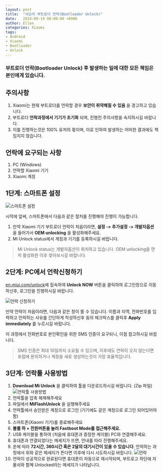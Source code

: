 ```yaml
---
layout: post
title:  "샤오미 부트로더 언락(Bootloader Unlock)"
date:   2018-09-19 00:00:00 +0900
author: Ellen
categories: Xiaomi
tags:
- Android
- Xiaomi
- Bootloader
- Unlock
---
```


### **부트로더 언락(Bootloader Unlock)** 후 발생하는 일에 대한 모든 책임은 본인에게 있습니다.


## 주의사항
1. Xiaomi는 현재 부트로더를 언락할 경우 **보안이 취약해질 수 있음** 을 경고하고 있습니다.
2. 부트로더 **언락과정에서 기기가 초기화** 되며, 진행전 주의사항을 숙지하시길 바랍니다.
3. 이를 진행하는것은 100% 유저의 몫이며, 이로 인하여 발생하는 어떠한 결과에도 책임지지 않습니다.



## 언락에 요구되는 사항
1. PC (Windows)
2. 언락할 Xiaomi 기기
3. Xiaomi 계정



## 1단계: 스마트폰 설정

![스마트폰 설정](https://tqpvmq.by.files.1drv.com/y4mNHQOKnsIoYaB8Mdlr_R6JQiNCJKHxge8gnXOQEMfOqaRnIWinemQgh62m2bZDcETxwobMZ4qgJ0aQ0RtM5J5UkicP3rqxgESkUjTkdBZy2gIhBo5LQHKNzM7VvfsqEOT3CTBgAhxHVQUfZKhOYx4LdNRSuj4okyua-b3CDOMPl0RiAEdV4JCyiw-yYF4jzR9Dzyg7neoRztqddbsGaS9ig?width=436&height=776&cropmode)

시작에 앞써, 스마트폰에서 다음과 같은 절차를 진행해야 진행이 가능합니다.

1. 만약 Xiaomi 기기 부트로더 언락이 처음이라면, **설정 -> 추가설정 -> 개발자옵션** 을 들어가서 **OEM unlocking** 을 활성화해주세요.
2. Mi Unlock status에서 계정과 기기를 등록하시길 바랍니다.

> Mi Unlock status는 개발자옵션이 위치하고 있습니다. OEM unlocking을 먼저 활성화한 이후 찾아보시길 바랍니다.



## 2단계: PC에서 언락신청하기

[en.miui.com/unlock](http://en.miui.com/unlock/)에 접속하여 **Unlock NOW** 버튼을 클릭하여 로그인창으로 이동하신후, 로그인을 진행하시길 바랍니다.

![언락 신청하기](https://tqppmq.by.files.1drv.com/y4m96rtiBQN6VyX4LfVqK7s5TxZnC2noLOBxnGa-uZvvOL3cwg3xcKzL0oSIkIIQ7hFXmt3g0Aasix2amwEdvATGaslMgBkFlooDLrExbNvOffep8EhdW-8_eNWdsZRDy7VTuK-vYF2e6oZV5saWhTcU1PMVGC0ZBlKCV0ENrHb1N1VJQj8kkroCZqVmX952QYjI8Y3tvmdiEwI6yz3Emasdg?width=900&height=582&cropmode=none)

만약 언락이 처음이라면, 다음과 같은 창이 뜰 수 있습니다. 이름과 지역, 전화번호를 입력하고 언락하는 사유를 간단하게 작성하신후 동의 체크박스를 클릭후 **Apply immediately** 를 누르시길 바랍니다.

이 과정에서 전화번호로 본인확인을 위한 SMS 인증이 요구되니, 이점 참고하시길 바랍니다.

> SMS 인증은 최대 10일까지 소요될 수 있으며, 이후에도 연락이 오지 않는다면 포럼에 문의하거나 계정을 새로 생성하는것이 가장 효율적입니다.



## 3단계: 언락툴 사용방법

1. **Download Mi Unlock** 을 클릭하여 툴을 다운로드하시길 바랍니다. (Zip 파일)
![언락툴 사용방법](https://tqprmq.by.files.1drv.com/y4mXePQueNep1xNzaHxXiC8E1eSRRXcBvJow_sHTnSu6NxRms9I2SVYhsOFhcLoObXid9_4FtQX9sB4IzkWc3UoZEeMI3KJ4qNjfRL1ZCRr2ufiJYwhYiNuBTamY4Pzc5Yr8m34BggeGqKQ2IT09BXIJbJ6NbhjtYf_-6npW9c6DO3Htg3GfV7UTPgwFbyS-DsLE1OIeQO8xf9Tb5kOD8ke-A?width=1259&height=843&cropmode=none)
2. 언락툴을 압축 해제해주세요
3. 파일에서 **MiFlashUnlock** 을 실행해주세요
4. 언락툴에서 승인받은 계정으로 로그인 (기기에도 같은 계정으로 로그인 되어있어야함)
5. 스마트폰(Xiaomi 기기)를 종료해주세요
6. **볼륨 하 + 전원버튼을 눌러 Fastboot Mode를 접근해주세요.**
7. USB 케이블을 통하여 (처음에 휴대폰과 증정한 케이블) PC와 연결해주세요.
8. 휴대폰과 연결되었다는 메세지가 뜨면, 안내를 따라 진행해주세요.
9. 운에 따라 **72시간, 360시간 혹은 2달의 대기시간이 있을 수 있습니다**. 언락하는 과정에서 위와 같은 메세지가 뜬다면 이후에 다시 시도하시길 바랍니다.
![언락](https://tqpamq.by.files.1drv.com/y4m1EASK5LWq7cvnpjWTRCNLF5_NzsM3FFopVhdfEGbC14COSovMHaAe_gqsxz7P3dOTXWhzcT-0w6AnN9bzEXxXDgWENFYy2ONgWYYSY7Qd98n3-7i302VmK03NNbOxkQADb0ALroupecXqb1TR2JppkqqC9HMFDRTwehAD273Nv9nWSavOC4pNeFsM0hEYjY54V6pJ05vtXVlwQoRnLuKUg?width=783&height=433&cropmode=none)
10. 언락이 성공적으로 완료된다면 휴대폰이 자동으로 재시작되며, 부트로고 하단에 자물쇠와 함꼐 Unlocked라는 메세지가 나타납니다.
